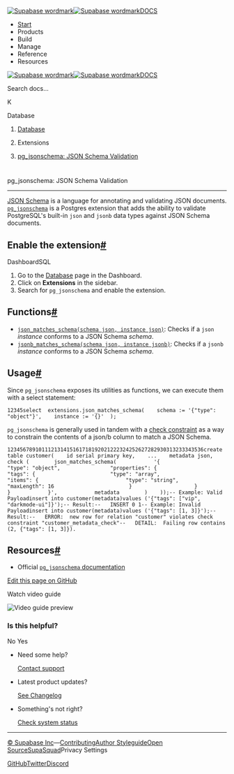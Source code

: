 [![Supabase wordmark](https://supabase.com/docs/_next/image?url=%2Fdocs%2Fsupabase-dark.svg&w=256&q=75&dpl=dpl_5BYG5BkQhU19GEfZfhcgAbeGcRQo)![Supabase wordmark](https://supabase.com/docs/_next/image?url=%2Fdocs%2Fsupabase-light.svg&w=256&q=75&dpl=dpl_5BYG5BkQhU19GEfZfhcgAbeGcRQo)DOCS](https://supabase.com/docs)

-   [Start](https://supabase.com/docs/guides/getting-started)
-   Products
-   Build
-   Manage
-   Reference
-   Resources

[![Supabase wordmark](https://supabase.com/docs/_next/image?url=%2Fdocs%2Fsupabase-dark.svg&w=256&q=75&dpl=dpl_5BYG5BkQhU19GEfZfhcgAbeGcRQo)![Supabase wordmark](https://supabase.com/docs/_next/image?url=%2Fdocs%2Fsupabase-light.svg&w=256&q=75&dpl=dpl_5BYG5BkQhU19GEfZfhcgAbeGcRQo)DOCS](https://supabase.com/docs)

Search docs...

K

Database

1.  [Database](https://supabase.com/docs/guides/database/overview)

3.  Extensions

5.  [pg\_jsonschema: JSON Schema Validation](https://supabase.com/docs/guides/database/extensions/pg_jsonschema)

# 

pg\_jsonschema: JSON Schema Validation

* * *

[JSON Schema](https://json-schema.org) is a language for annotating and validating JSON documents. [`pg_jsonschema`](https://github.com/supabase/pg_jsonschema) is a Postgres extension that adds the ability to validate PostgreSQL's built-in `json` and `jsonb` data types against JSON Schema documents.

## Enable the extension[#](#enable-the-extension)

DashboardSQL

1.  Go to the [Database](https://supabase.com/dashboard/project/_/database/tables) page in the Dashboard.
2.  Click on **Extensions** in the sidebar.
3.  Search for `pg_jsonschema` and enable the extension.

## Functions[#](#functions)

-   [`json_matches_schema(schema json, instance json)`](https://github.com/supabase/pg_jsonschema#api): Checks if a `json` _instance_ conforms to a JSON Schema _schema_.
-   [`jsonb_matches_schema(schema json, instance jsonb)`](https://github.com/supabase/pg_jsonschema#api): Checks if a `jsonb` _instance_ conforms to a JSON Schema _schema_.

## Usage[#](#usage)

Since `pg_jsonschema` exposes its utilities as functions, we can execute them with a select statement:

```
12345select  extensions.json_matches_schema(    schema := '{"type": "object"}',    instance := '{}'  );
```

`pg_jsonschema` is generally used in tandem with a [check constraint](https://www.postgresql.org/docs/current/ddl-constraints.html) as a way to constrain the contents of a json/b column to match a JSON Schema.

```
123456789101112131415161718192021222324252627282930313233343536create table customer(    id serial primary key,    ...    metadata json,    check (        json_matches_schema(            '{                "type": "object",                "properties": {                    "tags": {                        "type": "array",                        "items": {                            "type": "string",                            "maxLength": 16                        }                    }                }            }',            metadata        )    ));-- Example: Valid Payloadinsert into customer(metadata)values ('{"tags": ["vip", "darkmode-ui"]}');-- Result:--   INSERT 0 1-- Example: Invalid Payloadinsert into customer(metadata)values ('{"tags": [1, 3]}');-- Result:--   ERROR:  new row for relation "customer" violates check constraint "customer_metadata_check"--   DETAIL:  Failing row contains (2, {"tags": [1, 3]}).
```

## Resources[#](#resources)

-   Official [`pg_jsonschema` documentation](https://github.com/supabase/pg_jsonschema)

[Edit this page on GitHub](https://github.com/supabase/supabase/blob/master/apps/docs/content/guides/database/extensions/pg_jsonschema.mdx)

Watch video guide

![Video guide preview](https://supabase.com/docs/_next/image?url=https%3A%2F%2Fimg.youtube.com%2Fvi%2FamJo48ChLGs%2F0.jpg&w=3840&q=75&dpl=dpl_5BYG5BkQhU19GEfZfhcgAbeGcRQo)

### Is this helpful?

No Yes

-   Need some help?
    
    [Contact support](https://supabase.com/support)
-   Latest product updates?
    
    [See Changelog](https://supabase.com/changelog)
-   Something's not right?
    
    [Check system status](https://status.supabase.com/)

* * *

[© Supabase Inc](https://supabase.com/)—[Contributing](https://github.com/supabase/supabase/blob/master/apps/docs/DEVELOPERS.md)[Author Styleguide](https://github.com/supabase/supabase/blob/master/apps/docs/CONTRIBUTING.md)[Open Source](https://supabase.com/open-source)[SupaSquad](https://supabase.com/supasquad)Privacy Settings

[GitHub](https://github.com/supabase/supabase)[Twitter](https://twitter.com/supabase)[Discord](https://discord.supabase.com/)